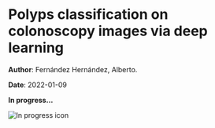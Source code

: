 # Polyps classification on colonoscopy images via deep learning

__Author__: Fernández Hernández, Alberto.

__Date__: 2022-01-09

__In progress...__

![In progress icon](https://i.gifer.com/origin/82/82a1ed531e333926a8ca2a00c277e0d1.gif)
